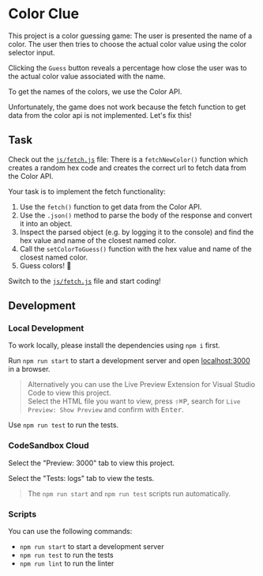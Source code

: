 # Color Clue

This project is a color guessing game: The user is presented the name of a color. The user then tries to choose the actual color value using the color selector input.

Clicking the `Guess` button reveals a percentage how close the user was to the actual color value associated with the name.

To get the names of the colors, we use the Color API.

Unfortunately, the game does not work because the fetch function to get data from the color api is not implemented. Let's fix this!

## Task

Check out the [`js/fetch.js`](./js/fetch.js) file: There is a `fetchNewColor()` function which creates a random hex code and creates the correct url to fetch data from the Color API.

Your task is to implement the fetch functionality:

1. Use the `fetch()` function to get data from the Color API.
2. Use the `.json()` method to parse the body of the response and convert it into an object.
3. Inspect the parsed object (e.g. by logging it to the console) and find the hex value and name of the closest named color.
4. Call the `setColorToGuess()` function with the hex value and name of the closest named color.
5. Guess colors! 🎉

Switch to the [`js/fetch.js`](./js/fetch.js) file and start coding!

## Development

### Local Development

To work locally, please install the dependencies using `npm i` first.

Run `npm run start` to start a development server and open [localhost:3000](http://localhost:3000) in a browser.

> Alternatively you can use the Live Preview Extension for Visual Studio Code to view this project.  
> Select the HTML file you want to view, press <kbd>⇧</kbd><kbd>⌘</kbd><kbd>P</kbd>, search for `Live Preview: Show Preview` and confirm with <kbd>Enter</kbd>.

Use `npm run test` to run the tests.

### CodeSandbox Cloud

Select the "Preview: 3000" tab to view this project.

Select the "Tests: logs" tab to view the tests.

> The `npm run start` and `npm run test` scripts run automatically.

### Scripts

You can use the following commands:

- `npm run start` to start a development server
- `npm run test` to run the tests
- `npm run lint` to run the linter
